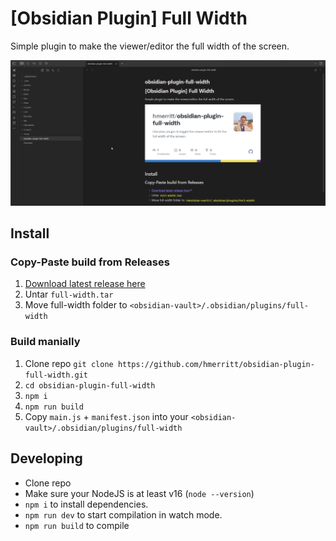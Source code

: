 # [Obsidian Plugin] Full Width

Simple plugin to make the viewer/editor the full width of the screen.

![](./example.gif)

## Install

### Copy-Paste build from Releases

1. [Download latest release here](https://github.com/hmerritt/obsidian-plugin-full-width/releases/download/1.25.0/full-width.tar)
2. Untar `full-width.tar`
3. Move full-width folder to `<obsidian-vault>/.obsidian/plugins/full-width`

### Build manially

1. Clone repo `git clone https://github.com/hmerritt/obsidian-plugin-full-width.git`
2. `cd obsidian-plugin-full-width`
3. `npm i`
4. `npm run build`
5. Copy `main.js` + `manifest.json` into your `<obsidian-vault>/.obsidian/plugins/full-width`

## Developing

-   Clone repo
-   Make sure your NodeJS is at least v16 (`node --version`)
-   `npm i` to install dependencies.
-   `npm run dev` to start compilation in watch mode.
-   `npm run build` to compile

